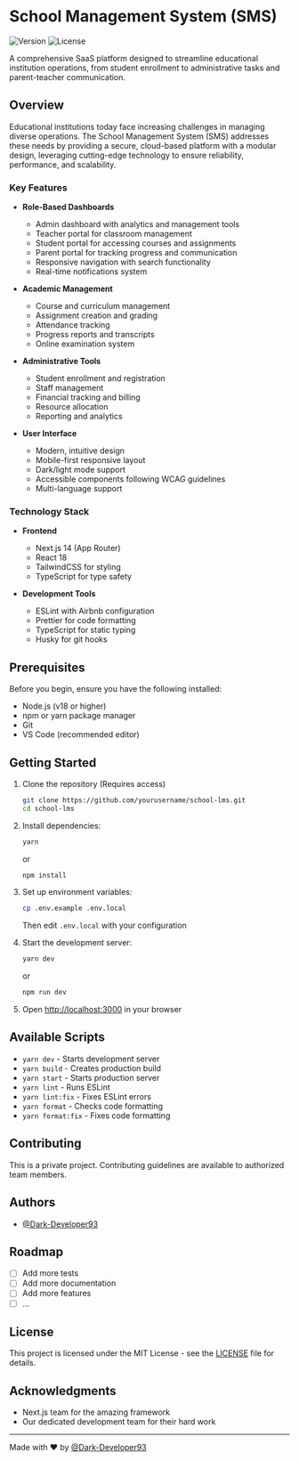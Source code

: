 # School Management System (SMS)

![Version](https://img.shields.io/badge/version-0.1.0-green.svg)
![License](https://img.shields.io/badge/private-true-red.svg)

A comprehensive SaaS platform designed to streamline educational institution operations, from student enrollment to administrative tasks and parent-teacher communication.

## Overview

Educational institutions today face increasing challenges in managing diverse operations. The School Management System (SMS) addresses these needs by providing a secure, cloud-based platform with a modular design, leveraging cutting-edge technology to ensure reliability, performance, and scalability.

### Key Features

- **Role-Based Dashboards**

  - Admin dashboard with analytics and management tools
  - Teacher portal for classroom management
  - Student portal for accessing courses and assignments
  - Parent portal for tracking progress and communication
  - Responsive navigation with search functionality
  - Real-time notifications system

- **Academic Management**

  - Course and curriculum management
  - Assignment creation and grading
  - Attendance tracking
  - Progress reports and transcripts
  - Online examination system

- **Administrative Tools**

  - Student enrollment and registration
  - Staff management
  - Financial tracking and billing
  - Resource allocation
  - Reporting and analytics

- **User Interface**
  - Modern, intuitive design
  - Mobile-first responsive layout
  - Dark/light mode support
  - Accessible components following WCAG guidelines
  - Multi-language support

### Technology Stack

- **Frontend**

  - Next.js 14 (App Router)
  - React 18
  - TailwindCSS for styling
  - TypeScript for type safety
  <!-- - React Query for data fetching
  - Zustand for state management -->

- **Development Tools**
  - ESLint with Airbnb configuration
  - Prettier for code formatting
  - TypeScript for static typing
  - Husky for git hooks
    <!-- - Jest and React Testing Library for testing -->
    <!-- - Storybook for component documentation -->

## Prerequisites

Before you begin, ensure you have the following installed:

- Node.js (v18 or higher)
- npm or yarn package manager
- Git
- VS Code (recommended editor)

## Getting Started

1. Clone the repository (Requires access)

   ```bash
   git clone https://github.com/yourusername/school-lms.git
   cd school-lms
   ```

2. Install dependencies:

   ```bash
   yarn
   ```

   or

   ```bash
   npm install
   ```

3. Set up environment variables:

   ```bash
   cp .env.example .env.local
   ```

   Then edit `.env.local` with your configuration

4. Start the development server:

   ```bash
   yarn dev
   ```

   or

   ```bash
   npm run dev
   ```

5. Open [http://localhost:3000](http://localhost:3000) in your browser

## Available Scripts

- `yarn dev` - Starts development server
- `yarn build` - Creates production build
- `yarn start` - Starts production server
- `yarn lint` - Runs ESLint
- `yarn lint:fix` - Fixes ESLint errors
- `yarn format` - Checks code formatting
- `yarn format:fix` - Fixes code formatting
  <!-- - `yarn test` - Runs test suite -->
  <!-- - `yarn test:watch` - Runs tests in watch mode -->
  <!-- - `yarn storybook` - Starts Storybook server -->

## Contributing

This is a private project. Contributing guidelines are available to authorized team members.

## Authors

- [@Dark-Developer93](https://github.com/Dark-Developer93)

## Roadmap

- [ ] Add more tests
- [ ] Add more documentation
- [ ] Add more features
- [ ] ...

## License

This project is licensed under the MIT License - see the [LICENSE](LICENSE) file for details.

## Acknowledgments

- Next.js team for the amazing framework
- Our dedicated development team for their hard work

---

Made with ❤️ by [@Dark-Developer93](https://github.com/Dark-Developer93)

